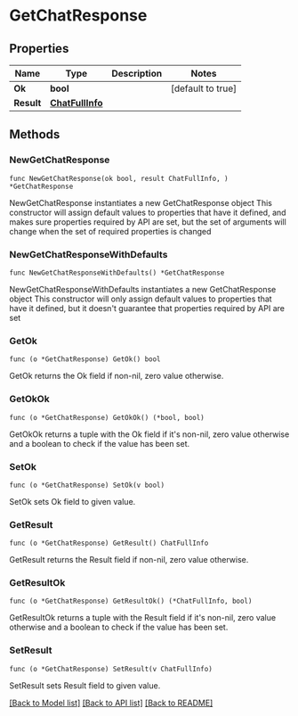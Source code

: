 # GetChatResponse

## Properties

Name | Type | Description | Notes
------------ | ------------- | ------------- | -------------
**Ok** | **bool** |  | [default to true]
**Result** | [**ChatFullInfo**](ChatFullInfo.md) |  | 

## Methods

### NewGetChatResponse

`func NewGetChatResponse(ok bool, result ChatFullInfo, ) *GetChatResponse`

NewGetChatResponse instantiates a new GetChatResponse object
This constructor will assign default values to properties that have it defined,
and makes sure properties required by API are set, but the set of arguments
will change when the set of required properties is changed

### NewGetChatResponseWithDefaults

`func NewGetChatResponseWithDefaults() *GetChatResponse`

NewGetChatResponseWithDefaults instantiates a new GetChatResponse object
This constructor will only assign default values to properties that have it defined,
but it doesn't guarantee that properties required by API are set

### GetOk

`func (o *GetChatResponse) GetOk() bool`

GetOk returns the Ok field if non-nil, zero value otherwise.

### GetOkOk

`func (o *GetChatResponse) GetOkOk() (*bool, bool)`

GetOkOk returns a tuple with the Ok field if it's non-nil, zero value otherwise
and a boolean to check if the value has been set.

### SetOk

`func (o *GetChatResponse) SetOk(v bool)`

SetOk sets Ok field to given value.


### GetResult

`func (o *GetChatResponse) GetResult() ChatFullInfo`

GetResult returns the Result field if non-nil, zero value otherwise.

### GetResultOk

`func (o *GetChatResponse) GetResultOk() (*ChatFullInfo, bool)`

GetResultOk returns a tuple with the Result field if it's non-nil, zero value otherwise
and a boolean to check if the value has been set.

### SetResult

`func (o *GetChatResponse) SetResult(v ChatFullInfo)`

SetResult sets Result field to given value.



[[Back to Model list]](../README.md#documentation-for-models) [[Back to API list]](../README.md#documentation-for-api-endpoints) [[Back to README]](../README.md)



